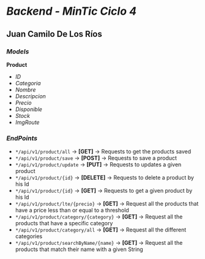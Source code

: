# *Backend - MinTic Ciclo 4*

## Juan Camilo De Los Ríos
### ***Models***

**Product**
* *ID*
* *Categoria*
* *Nombre*
* *Descripcion*
* *Precio*
* *Disponible*
* *Stock*
* *ImgRoute*

### ***EndPoints***
* `*/api/v1/product/all` → **[GET]** → Requests to get the products saved
* `*/api/v1/product/save` → **[POST]** → Requests to save a product 
* `*/api/v1/product/update` → **[PUT]** → Requests to updates a given product
* `*/api/v1/product/{id}` → **[DELETE]** → Requests to delete a product by his Id
* `*/api/v1/product/{id}` → **[GET]** → Requests to get a given product by his Id
* `*/api/v1/product/lte/{precio}` → **[GET]** → Request all the products that have a price less than or equal to a threshold
* `*/api/v1/product/category/{category}` → **[GET]** → Request all the products that have a specific category
* `*/api/v1/product/category/all` → **[GET]** → Request all the different categories
* `*/api/v1/product/searchByName/{name}` → **[GET]** → Request all the products that match their name with a given String 
